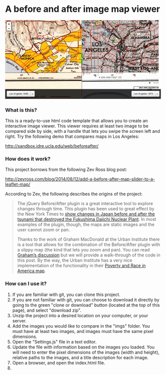 # A before and after image map viewer
<img src="https://raw.githubusercontent.com/uclamapshare/beforeafter/master/img/beforeafter_screenshot.jpg">

### What is this?
This is a ready-to-use html code template that allows you to create an interactive image viewer. This viewer requires at least two image to be compared side by side, with a handle that lets you swipe the screen left and right. Try the following demo that compares maps in Los Angeles:

http://sandbox.idre.ucla.edu/web/beforeafter/

### How does it work?
This project borrows from the following Zev Ross blog post:

http://zevross.com/blog/2014/08/12/add-a-before-after-map-slider-to-a-leaflet-map/

According to Zev, the following describes the origins of the project:
<blockquote>
<p>The jQuery Before/After plugin is a great interactive tool to explore changes through time. This plugin has been used to great effect by the New York Times to <a href="http://www.nytimes.com/interactive/2011/03/13/world/asia/satellite-photos-japan-before-and-after-tsunami.html?_r=0" target="_blank">show changes in Japan before and after the tsunami that destroyed the Fukushima Daiichi Nuclear Plant</a>. In most examples of the plugin, though, the maps are static images and the user cannot zoom or pan.
</p>
<p>
Thanks to the work of Graham MacDonald at the Urban Institute there is a tool that allows for the combination of the Before/After plugin with a slippy map (the kind that lets you zoom and pan). You can read <a href="http://datatools.metrotrends.org/charts/metrodata/_Blog/Maps/BeforeAfter/index.cfm" target="_blank">Graham’s discussion</a> but we will provide a walk-through of the code in this post. By the way, the Urban Institute has a very nice implementation of the functionality in their <a href="http://datatools.metrotrends.org/charts/metrodata/_Blog/Maps/PovertyRace_DW/Map.html" target="_blank">Poverty and Race in America map</a>.
</p>
</blockquote>

### How can I use it?
1. If you are familiar with git, you can clone this project.
2. If you are not familiar with git, you can choose to download it directly by going to the green "clone or download" button (located at the top of this page), and select "download zip".
3. Unzip the project into a desired location on your computer, or your server.
2. Add the images you would like to compare in the "imgs" folder. You must have at least two images, and images must have the same pixel dimensions.
3. Open the "Settings.js" file in a text editor.
4. Update the file with information based on the images you loaded. You will need to enter the pixel dimensions of the images (width and height), relative paths to the images, and a title description for each image.
5. Open a browser, and open the index.html file.
6. 
